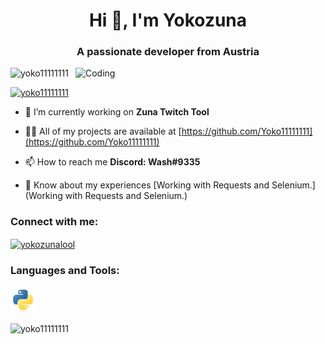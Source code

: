 <h1 align="center">Hi 👋, I'm Yokozuna</h1>
<h3 align="center">A passionate developer from Austria</h3>
<img align="right" alt="Coding" width="400" src="https://orig00.deviantart.net/5444/f/2016/339/7/b/fire_by_thederpfnaf12-daqntlm.png">

<p align="left"> <img src="https://komarev.com/ghpvc/?username=yoko11111111&label=Profile%20views&color=0e75b6&style=flat" alt="yoko11111111" /> </p>

<p align="left"> <a href="https://github.com/ryo-ma/github-profile-trophy"><img src="https://github-profile-trophy.vercel.app/?username=yoko11111111" alt="yoko11111111" /></a> </p>

- 🔭 I’m currently working on **Zuna Twitch Tool**

- 👨‍💻 All of my projects are available at [https://github.com/Yoko11111111](https://github.com/Yoko11111111)

- 📫 How to reach me **Discord: Wash#9335**

- 📄 Know about my experiences [Working with Requests and Selenium.](Working with Requests and Selenium.)

<h3 align="left">Connect with me:</h3>
<p align="left">
<a href="https://twitter.com/yokozunalool" target="blank"><img align="center" src="https://raw.githubusercontent.com/rahuldkjain/github-profile-readme-generator/master/src/images/icons/Social/twitter.svg" alt="yokozunalool" height="30" width="40" /></a>
</p>

<h3 align="left">Languages and Tools:</h3>
<p align="left"> <a href="https://www.python.org" target="_blank" rel="noreferrer"> <img src="https://raw.githubusercontent.com/devicons/devicon/master/icons/python/python-original.svg" alt="python" width="40" height="40"/> </a> </p>

<p><img align="center" src="https://github-readme-stats.vercel.app/api/top-langs?username=yoko11111111&show_icons=true&locale=en&layout=compact" alt="yoko11111111" /></p>
